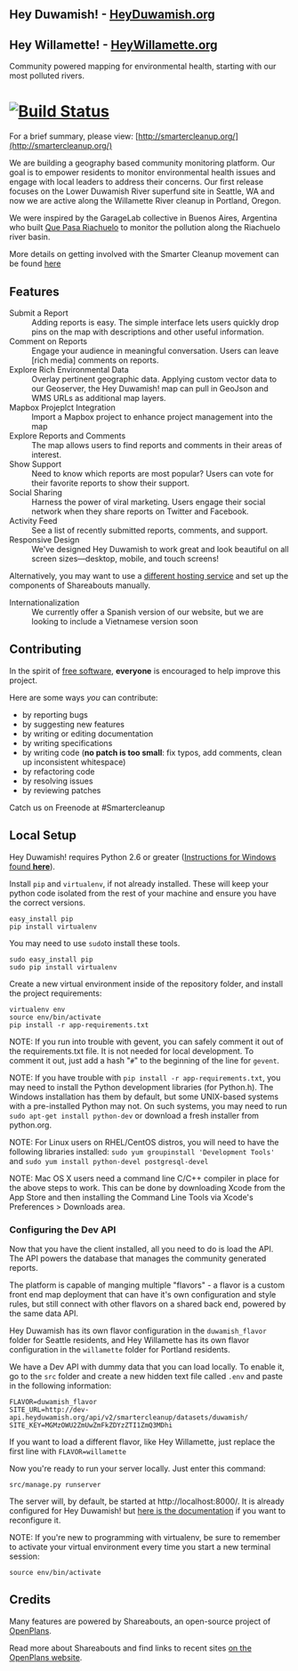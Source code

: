 ## Hey Duwamish! - [HeyDuwamish.org](http://heyduwamish.org)
## Hey Willamette! - [HeyWillamette.org](http://heyduwamish.org)

Community powered mapping for environmental health, starting with our most polluted rivers.

[![Build Status](https://secure.travis-ci.org/smartercleanup/platform.png)](http://travis-ci.org/smartercleanup/platform)
===========
For a brief summary, please view: [http://smartercleanup.org/](http://smartercleanup.org/)

We are building a geography based community monitoring platform. Our goal is to empower residents to monitor environmental health issues and engage with local leaders to address their concerns. Our first release focuses on the Lower Duwamish River superfund site in Seattle, WA and now we are active along the Willamette River cleanup in Portland, Oregon.

We were inspired by the GarageLab collective in Buenos Aires, Argentina who built [Que Pasa Riachuelo](http://quepasariachuelo.org.ar/) to monitor the pollution along the Riachuelo river basin.

More details on getting involved with the Smarter Cleanup movement can be found [here](http://wiki.smartercleanup.org/doku.php?id=contribute)

Features
-------------
<dl>
  <dt>Submit a Report</dt>
  <dd>Adding reports is easy. The simple interface lets users quickly drop pins on the map with descriptions and other useful information.</dd>

  <dt>Comment on Reports</dt>
  <dd>Engage your audience in meaningful conversation. Users can leave [rich media] comments on reports.</dd>

  <dt>Explore Rich Environmental Data</dt>
  <dd>Overlay pertinent geographic data. Applying custom vector data to our Geoserver, the Hey Duwamish! map can pull in GeoJson and WMS URLs as additional map layers.</dd>

  <dt>Mapbox Projeplct Integration</dt>
  <dd>Import a Mapbox project to enhance project management into the map</dd>

  <dt>Explore Reports and Comments</dt>
  <dd>The map allows users to find reports and comments in their areas of interest.</dd>

  <dt>Show Support</dt>
  <dd>Need to know which reports are most popular? Users can vote for their favorite reports to show their support.</dd>

  <dt>Social Sharing</dt>
  <dd>Harness the power of viral marketing. Users engage their social network when they share reports on Twitter and Facebook.</dd>

  <dt>Activity Feed</dt>
  <dd>See a list of recently submitted reports, comments, and support.</dd>

  <dt>Responsive Design</dt>
  <dd>We've designed Hey Duwamish to work great and look beautiful on all screen sizes—desktop, mobile, and touch screens!</dd>

Alternatively, you may want to use a [different hosting service](https://github.com/openplans/shareabouts/blob/master/doc/DEPLOY.md) and set up the components of Shareabouts manually.

  <dt>Internationalization</dt>
  <dd>We currently offer a Spanish version of our website, but we are looking to include a Vietnamese version soon</dd>
</dl>

Contributing
------------
In the spirit of [free software](http://www.fsf.org/licensing/essays/free-sw.html), **everyone** is encouraged to help improve this project.

Here are some ways *you* can contribute:

* by reporting bugs
* by suggesting new features
* by writing or editing documentation
* by writing specifications
* by writing code (**no patch is too small**: fix typos, add comments, clean up inconsistent whitespace)
* by refactoring code
* by resolving issues
* by reviewing patches

Catch us on Freenode at #Smartercleanup

Local Setup
-------------
Hey Duwamish! requires Python 2.6 or greater ([Instructions for Windows found **here**](/doc/WINDOWS_SETUP.md)).

Install `pip` and `virtualenv`, if not already installed. These will keep your python code isolated from the rest of your machine and ensure you have the correct versions.

```
easy_install pip
pip install virtualenv
```
You may need to use `sudo`to install these tools.

```
sudo easy_install pip
sudo pip install virtualenv
```
Create a new virtual environment inside of the repository folder, and install the project requirements:

```
virtualenv env
source env/bin/activate
pip install -r app-requirements.txt
```

NOTE: If you run into trouble with gevent, you can safely comment it out of the requirements.txt file. It is not needed for local development. To comment it out, just add a hash "`#`" to the beginning of the line for `gevent`.

NOTE: If you have trouble with `pip install -r app-requirements.txt`, you may need to install the Python development libraries (for Python.h). The Windows installation has them by default, but some UNIX-based systems with a pre-installed Python may not. On such systems, you may need to run `sudo apt-get install python-dev` or download a fresh installer from python.org.

NOTE: For Linux users on RHEL/CentOS distros, you will need to have the following libraries installed: `sudo yum groupinstall 'Development Tools'` and `sudo yum install python-devel postgresql-devel`

NOTE: Mac OS X users need a command line C/C++ compiler in place for the above steps to work. This can be done by downloading Xcode from the App Store and then installing the Command Line Tools via Xcode's Preferences > Downloads area.

### Configuring the Dev API

Now that you have the client installed, all you need to do is load the API. The API powers the database that manages the community generated reports.

The platform is capable of manging multiple "flavors" - a flavor is a custom front end map deployment that can have it's own configuration and style rules, but still connect with other flavors on a shared back end, powered by the same data API.

Hey Duwamish has its own flavor configuration in the ``duwamish_flavor`` folder for Seattle residents, and
Hey Willamette has its own flavor configuration in the ``willamette`` folder for Portland residents.

We have a Dev API with dummy data that you can load locally. To enable it, go to the `src` folder and create a new hidden text file called `.env` and paste in the following information:

```
FLAVOR=duwamish_flavor
SITE_URL=http://dev-api.heyduwamish.org/api/v2/smartercleanup/datasets/duwamish/
SITE_KEY=MGMzOWU2ZmUwZmFkZDYzZTI1ZmQ3MDhi
```

If you want to load a different flavor, like Hey Willamette, just replace the first line with ``FLAVOR=willamette``

Now you're ready to run your server locally. Just enter this command:

```
src/manage.py runserver
```
The server will, by default, be started at http://localhost:8000/. It is already configured for Hey Duwamish! but [here is the documentation](https://github.com/openplans/shareabouts/blob/master/doc/CONFIG.md) if you want to reconfigure it.

NOTE: If you're new to programming with virtualenv, be sure to remember to activate your virtual environment every time you start a new terminal session:

```
source env/bin/activate
```

Credits
-------------
Many features are powered by Shareabouts, an open-source project of [OpenPlans](http://openplans.org).

Read more about Shareabouts and find links to recent sites [on the OpenPlans website](http://openplans.org/shareabouts/).

